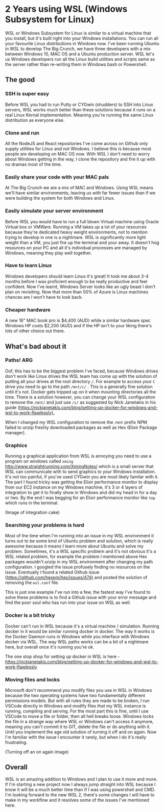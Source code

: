 # 2 Years using WSL (Windows Subsystem for Linux)

WSL or Windows Subsystem for Linux is similar to a virtual machine that you install, but it's built right into your Windows installations. You can run all your favourite Linux distributions in Windows now. I've been running Ubuntu in WSL to develop The Big Crunch, we have three developers with a mix between Windows 10, MAC OS and a Ubuntu production server. WSL let's us Windows developers run all the Linux build utilities and scripts same as the server rather than re-writing them in Windows bash or Powershell.

## The good

### SSH is super easy

Before WSL you had to run Putty or CYGwin (shudders) to SSH into Linux servers, WSL works much better than these solutions because it runs on a real Linux Kernal implementation. Meaning you're running the same Linux distribution as everyone else.

### Clone and run

All the NodeJS and React repositories I've come across on Github only supply utilities for Linux and not Windows. I believe this is because most people are developing on MAC OS now. With WSL I don't need to worry about Windows getting in the way, I clone the repository and fire it up with no dramas most of the time.

### Easily share your code with your MAC pals

At The Big Crunch we are a mix of MAC and Windows. Using WSL means we'll have similar environments, leaving us with far fewer issues than if we were building the system for both Windows and Linux.

### Easily simulate your server environment

Before WSL you would have to run a full blown Virtual machine using Oracle Virtual box or VMWare. Running a VM takes up a lot of your resources because they're dedicated heavy weight environments, not to mention trying to develop in one is a nightmare. WSL is significantly more light weight than a VM, you just fire up the terminal and your away. It doesn't hog resources on your PC and all it's individual processes are managed by Windows, meaning they play well together.

### Have to learn Linux

Windows developers should learn Linux it's great! It took me about 3-4 months before I was proficient enough to be really productive and feel confident. Now I've learnt, Windows Server looks like an ugly beast I don't plan on revisiting. Now that more than 50% of Azure is Linux machines chances are I won't have to look back.

### Cheaper hardware

A new 16" MAC book pro is $4,400 (AUD) while a similar hardware spec Windows HP costs $2,200 (AUD) and if the HP isn't to your liking there's lots of other choice out there.

## What's bad about it

### Paths! ARG

Oof, this has to be the biggest problem I've faced, because Windows drives don't work like Linux drives the WSL team has come up with the solution of putting all your drives at the root directory `/`. For example to access your `C` drive you need to go to the path `/mnt/c/` . This is a generally fine solution until it's not. Docker gets tripped up on it when mounting directories all the time. There is a solution however, you can change your WSL configuration to remove the `/mnt/` and just use `/c/` as suggested by Nick Janetakis in his guide (<https://nickjanetakis.com/blog/setting-up-docker-for-windows-and-wsl-to-work-flawlessly).>

When I changed my WSL configuration to remove the `/mnt` prefix NPM failed to unzip freshly downloaded packages as well as Hex (Elixir Package manager).

### Graphics

Running a graphical application from WSL is annoying you need to use a program on windows called `xming` <http://www.straightrunning.com/XmingNotes/> which is a small server that WSL can communicate with to send graphics to your Windows installation. It's not too painful, if you've used CYGwin you are most likely familar with it. The part I found tricky was getting the Elixir performance monitor to display from our EC2 instance on my Windows machine, it's 3 or 4 layers of integration to get it to finally show in Windows and did my head in for a day or two. By the end I was begging for an Elixir performance monitor like `top` which runs in the terminal.

(Image of integration cake)

### Searching your problems is hard

Most of the time when I'm running into an issue in my WSL environment it turns out to be some kind of Ubuntu problem and solution, which is really awesome because it means I learn more about Ubuntu and solve my problem. Sometimes, it's a WSL specific problem and it's not obvious it's a WSL related problem, for example the problem I mentioned above Hex packages wouldn't unzip in my WSL environment after changing my path configuration. I googled the issue profusely finding no resources on the issue. Eventually I found a related Github issue (<https://github.com/hexpm/hex/issues/474)> and posted the solution of removing the `wsl.conf` file.

This is just one example I've run into a few, the fastest way I've found to solve these problems is to find a Github issue with your error message and find the poor soul who has run into your issue on WSL as well.

### Docker is a bit tricky

Docker can't run in WSL because it's a virtual machine / simulation. Running docker in it would be similar running docker in docker. The way it works is the Docker Daemon runs in Windows while you interface with Windows docker via WSL. The way WSL paths works can be a bit of a nightmare here, but overall once it's running you're ok.

The one stop shop for setting up docker in WSL is here - <https://nickjanetakis.com/blog/setting-up-docker-for-windows-and-wsl-to-work-flawlessly>

### Moving files and locks

Microsoft don't recommend you modify files you use in WSL in Windows because the two operating systems have two fundamentally different permissions models. But with all rules they are made to be broken, I run VSCode directly in Windows and modify files that my WSL instance is running, compiling and serving. For the most part this is fine, until I use VSCode to move a file or folder, then all hell breaks loose. Windows locks the file in a strange way where WSL or Windows can't access it anymore, meaning you can't commit it to GIT, delete the file or do anything with it. Until you implement the age old solution of turning it off and on again. Now I'm familiar with the issue I encounter it rarely, but when I do it's really frustrating.

(Turning off an on again image)

## Overall

WSL is an amazing addition to Windows and I plan to use it more and more. If I'm starting a new project now I always jump straight into WSL because I know it will be a much better time than if I was using powershell and CMD. I'm looking forward to the new WSL 2, there's some changes I will have to make in my workflow and it resolves some of the issues I've mentioned here.
